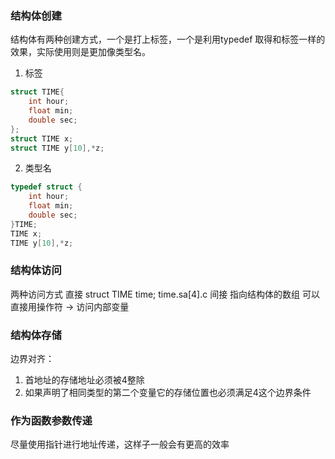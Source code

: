 ###  结构体创建
结构体有两种创建方式，一个是打上标签，一个是利用typedef 取得和标签一样的效果，实际使用则是更加像类型名。
1. 标签
```c
struct TIME{
	int hour;
	float min;
	double sec;
};
struct TIME x;
struct TIME y[10],*z;
```
2. 类型名
```c
typedef struct {
	int hour;
	float min;
	double sec;
}TIME;
TIME x;
TIME y[10],*z;
```
### 结构体访问
两种访问方式
直接 
struct TIME time;
time.sa[4].c
间接
指向结构体的数组 可以直接用操作符 -> 访问内部变量

### 结构体存储
边界对齐：
1. 首地址的存储地址必须被4整除
2. 如果声明了相同类型的第二个变量它的存储位置也必须满足4这个边界条件

### 作为函数参数传递
尽量使用指针进行地址传递，这样子一般会有更高的效率